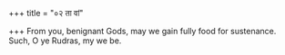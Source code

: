 +++
title = "०२ ता वां"

+++
From you, benignant Gods, may we gain fully food for sustenance.  
     Such, O ye Rudras, my we be.